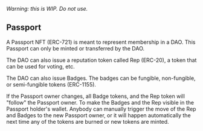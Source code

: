 _Warning: this is WIP. Do not use._

## Passport

A Passport NFT (ERC-721) is meant to represent membership in a DAO.
This Passport can only be minted or transferred by the DAO.

The DAO can also issue a reputation token called Rep (ERC-20), a token that can be used for voting, etc.

The DAO can also issue Badges. The badges can be fungible, non-fungible, or semi-fungible tokens (ERC-1155).

If the Passport owner changes, all Badge tokens, and the Rep token will "follow" the Passport owner. To make the Badges and the Rep visible in the Passport holder's wallet. Anybody can manually trigger the move of the Rep and Badges to the new Passport owner, or it will happen automatically the next time any of the tokens are burned or new tokens are minted.
